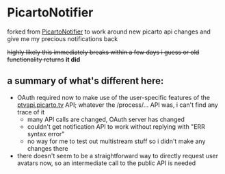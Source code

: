 # PicartoNotifier

forked from [PicartoNotifier](https://github.com/Banderi/PicartoNotifier) to work around new picarto api changes and give me my precious notifications back

~~highly likely this immediately breaks within a few days i guess or old functionality returns~~
**it did**

## a summary of what's different here:
* OAuth required now to make use of the user-specific features of the [ptvapi.picarto.tv](https://ptvapi.picarto.tv/) API; whatever the /process/... API was, i can't find any trace of it
  * many API calls are changed, OAuth server has changed
  * couldn't get notification API to work without replying with "ERR syntax error"
  * no way for me to test out multistream stuff so i didn't make any changes there
* there doesn't seem to be a straightforward way to directly request user avatars now, so an intermediate call to the public API is needed
